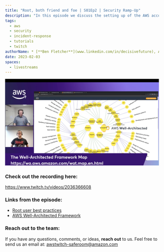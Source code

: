 ```yaml
---
title: "Root, both friend and foe | S01Ep2 | Security Ramp-Up"
description: "In this episode we discuss the setting up of the AWS account and how and why you should get away from using root. We explain why root is so important and how you can maintain your security while keeping functionality."
tags:
  - aws
  - security
  - incident-response
  - tutorials
  - twitch
authorName: * [**Ben Fletcher**](www.linkedin.com/in/decisivefuture), AWS CIRT @ AWS
date: 2023-02-03
spaces:
  - livestreams
---
```


![Screenshot from the stream](images/episode-2.png)


### Check out the recording here:

https://www.twitch.tv/videos/2036366608


### Links from the episode:

- [Root user best practices](https://docs.aws.amazon.com/IAM/latest/UserGuide/root-user-best-practices.html)
- [AWS Well-Architected Framework](https://docs.aws.amazon.com/wellarchitected/latest/framework/welcome.html)

### Reach out to the team:

If you have any questions, comments, or ideas, **reach out** to us. Feel free to send us an email at: [awstwitch-saferoom@amazon.com](mailto:awstwitch-saferoom@amazon.com)

